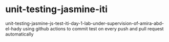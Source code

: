 # unit-testing-jasmine-iti
unit-testing-jasmine-js-test-iti-day-1-lab-under-supervision-of-amira-abd-el-hady
using github actions to commit test on every push and pull request automatically
